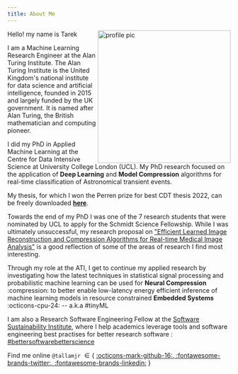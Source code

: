 ```yaml
---
title: About Me
---
```

<!-- ## Bio -->

<style>
  .md-sidebar--secondary:not([hidden]) {
    visibility: hidden;
  }

  .md-sidebar--primary:not([hidden]) {
    visibility: hidden;
  }
</style>

<img src="./assets/imgs/profile-crop.png" style='border:0px solid #000000' alt="profile pic" align="right" width="300" height="300">

Hello! my name is Tarek

I am a Machine Learning Research Engineer at the Alan Turing Institute. The Alan
Turing Institute is the United Kingdom's national institute for data science and
artificial intelligence, founded in 2015 and largely funded by the UK
government. It is named after Alan Turing, the British mathematician and
computing pioneer.

I did my PhD in Applied Machine Learning at the Centre for Data Intensive
Science at University College London (UCL). My PhD research focused on the
application of **Deep Learning** and **Model Compression** algorithms for
real-time classification of Astronomical transient events.

My thesis, for which I won the Perren prize for best CDT thesis 2022, can be freely
downloaded [**here**](https://discovery.ucl.ac.uk/id/eprint/10168921).

Towards the end of my PhD I was one of the 7 research students that were
nominated by UCL to apply for the Schmidt Science Fellowship. While I was
ultimately unsuccessful, my research proposal on ["Efficient Learned Image Reconstruction and Compression Algorithms for Real-time Medical Image Analysis"](./assets/ssf-proposal.pdf)
is a good reflection of some of the areas of research I find most interesting.

Through my role at the ATI, I get to continue my applied research by investigating how the latest
techniques in statistical signal processing and probabilistic machine learning
can be used for **Neural Compression** :compression: to better enable
low-latency energy efficient inference of machine learning models in resource
constrained **Embedded Systems** :octicons-cpu-24: -- a.k.a #tinyML

I am also a Research Software Engineering Fellow at the [Software Sustainability
Institute](https://www.software.ac.uk/), where I help academics leverage tools
and software engineering best practises for better research software :
[#bettersoftwarebetterscience](#)

Find me online `@tallamjr` $\in \{$ <a class="github-button" href="https://github.com/tallamjr"
data-icon="octicon-mark-github" aria-label="@tallamjr on GitHub">:octicons-mark-github-16:, </a>
<a class="twitter-button" href="https://twitter.com/tallamjr"
data-icon="octicon-mark-github" aria-label="@tallamjr on Twitter">:fontawesome-brands-twitter:, </a>
<a class="github-button" href="https://github.com/tallamjr"
data-icon="octicon-mark-github" aria-label="@tallamjr on GitHub">:fontawesome-brands-linkedin:</a> $\}$

<!-- <center> -->
<!-- <a class="github-button" href="https://github.com/tallamjr" -->
<!-- data-icon="octicon-mark-github" aria-label="@tallamjr on GitHub">:octicons-mark-github-16:</a> -->
<!-- <a class="twitter-button" href="https://twitter.com/tallamjr" -->
<!-- data-icon="octicon-mark-github" aria-label="@tallamjr on Twitter">:fontawesome-brands-twitter:</a> -->
<!-- <a class="github-button" href="https://github.com/tallamjr" -->
<!-- data-icon="octicon-mark-github" aria-label="@tallamjr on GitHub">:fontawesome-brands-linkedin:</a> -->
<!-- </center> -->

<!-- # Curriculum Vitae -->

<!-- Below is an overview of some of my profession and technical experience. You can download a more -->
<!-- extensive version of my C.V below. -->

<!-- ## Education -->

<!-- <table border = "0" width = "100%"> -->
<!--  <tr> -->
<!--     <td rowspan = "2" width=20% > -->
<!--              <img -->
<!--              src="./assets/logos/ucl-logo.png" width="500px"> -->
<!--     </td> -->
<!--     <td><strong>Ph.D Applied Machine Learning [<a href="https://en.wikipedia.org/wiki/Astroinformatics">Astroinformatics</a>]</strong> -->
<!--     <br>University College London (UCL)</td> -->
<!--     <td align="right"> 09.2017 - 09.2022</td> -->
<!--  </tr> -->
<!--  <tr> -->
<!--     <td colspan = "3"> -->
<!--     Centre for Doctoral Training in Data Intensive Science<br> -->
<!--     <em>Supervised by</em>: <a href="http://www.jasonmcewen.org/">Prof. Jason McEwen</a> (Primary Advisor), Prof. Denise Gorse<br> -->
<!--     Thesis: <a href="https://discovery.ucl.ac.uk/id/eprint/10168921/2/thesis.pdf"><strong>Efficient Deep Learning for Real-time Classification of Astronomical Transients</strong></a> -->
<!--     **Awarded Perren Prize for best thesis 2022** -->
<!--     </td> -->
<!--  </tr> -->
<!--  <tr> -->
<!--     <td rowspan = "2" width=20% > -->
<!--              <img -->
<!--              src="./assets/logos/ucl-logo.png" width="500px"> -->
<!--     </td> -->
<!--     <td><strong>MSc Computer Science</strong> -->
<!--     <br>University College London (UCL)</td> -->
<!--     <td align="right"> 09.2014 - 09.2016</td> -->
<!--  </tr> -->
<!--  <tr> -->
<!--     <td colspan = "3"> -->
<!--     Department of Computer Science, Engineering<br> -->
<!--     <em>Supervised by</em>: Prof. Jason McEwen, Prof. Denise Gorse<br> -->
<!--     Project: <a href="./assets/tarekallam-msc-thesis.pdf"><strong>Radio Interferometric Image Reconstruction for the SKA: A Deep Learning Approach</strong></a> -->
<!--     </td> -->
<!--  </tr> -->
<!--  <tr> -->
<!--     <td rowspan = "2" width=20% > -->
<!--              <img -->
<!--              src="./assets/logos/rhul-logo.png" width="500px"> -->
<!--     </td> -->
<!--     <td><strong>MSci Astrophysics</strong> -->
<!--     <br>Royal Holloway, University of London (RHUL)</td> -->
<!--     <td align="right"> 09.2007 - 07.2011</td> -->
<!--  </tr> -->
<!--  <tr> -->
<!--     <td colspan = "3"> -->
<!--     Department of Physics<br> -->
<!--     <em>Supervised by</em>: Prof. Stuart Boogert<br> -->
<!--     Project: <strong>Analytical Methods of Stellar Spectra: Stellar Spectroscopy</strong> -->
<!--     </td> -->
<!--  </tr> -->
<!-- </table> -->

<!-- ## Selected Recent Technical Experience -->

<!-- <table border = "0" width = "100%"> -->

<!--  <tr> -->
<!--     <td rowspan = "2" width=20% > -->
<!--              <img -->
<!--              src="./assets/logos/ati-logo.png" width="500px"> -->
<!--     </td> -->
<!--     <td><strong>Machine Learning Research Engineer </strong> -->
<!--     <br>The Alan Turing Institute, London.</td> -->
<!--     <td align="right"> 10.2022 - present</td> -->
<!--  </tr> -->
<!--  <tr> -->
<!--     <td colspan = "3"> -->
<!--     Investigating efficient machine learning and on-device deep learning -->
<!--     (tinyML) for deployment of models in resource constrained settings. -->
<!--     Researching neural data compression methods applied to deep networks. -->
<!--     Building energy efficient machine learning prototypes and products through -->
<!--     development of custom firmware/software. -->
<!--     </td> -->
<!--  </tr> -->
<!-- <!-1- <!-2- ########################################################################################## -2-> -1-> -->
<!--  <!-1- <tr> -1-> -->
<!--  <!-1-    <td rowspan = "2" width=20% > -1-> -->
<!--  <!-1-             <img -1-> -->
<!--  <!-1-             src="./assets/logos/allam-labs-logo.jpeg" width="500px"> -1-> -->
<!--  <!-1-    </td> -1-> -->
<!--  <!-1-    <td><strong>Machine Learning Engineer</strong> -1-> -->
<!--  <!-1-    <br>Allam Labs., London.</td> -1-> -->
<!--  <!-1-    <td align="right"> 09.2021 - present</td> -1-> -->
<!--  <!-1- </tr> -1-> -->
<!--  <!-1- <tr> -1-> -->
<!--  <!-1-    <td colspan = "3"> -1-> -->
<!--  <!-1-    Machine Learning Operations (MLOps) and Research Software Engineering (RSE) consulting for -1-> -->
<!--  <!-1-    large-scale cloud and embedded systems deployment of deep learning applications. Providing -1-> -->
<!--  <!-1-    hands-on implementation of bespoke architectures using <code>tensorflow.keras</code>, -1-> -->
<!--  <!-1-    <code>tflite</code>, <code>jax</code> and <code>pytorch</code>, as well as specialist machine -1-> -->
<!--  <!-1-    learning data pipelines that leverage <code>polars</code> and <code>pyspark</code>. In-depth -1-> -->
<!--  <!-1-    advisory services relating to the wider data engineering mission with OLAP database and model -1-> -->
<!--  <!-1-    serving guidance. See <a href="www.allam-labs.com">allam-labs.com</a> for further details. -1-> -->
<!--  <!-1-    </td> -1-> -->
<!--  <!-1- </tr> -1-> -->
<!-- <!-1- <!-2- ########################################################################################## -2-> -1-> -->
<!--  <!-1- <tr> -1-> -->
<!--  <!-1-    <td rowspan = "2" width=20% > -1-> -->
<!--  <!-1-             <img -1-> -->
<!--  <!-1-             src="./assets/logos/allam-labs-logo.jpeg" width="500px"> -1-> -->
<!--  <!-1-    </td> -1-> -->
<!--  <!-1-    <td><strong>Machine Learning Engineer</strong> -1-> -->
<!--  <!-1-    <br>Allam Labs., London.</td> -1-> -->
<!--  <!-1-    <td align="right"> 09.2021 - present</td> -1-> -->
<!--  <!-1- </tr> -1-> -->
<!--  <!-1- <tr> -1-> -->
<!--  <!-1-    <td colspan = "3"> -1-> -->
<!--  <!-1-    Machine Learning Operations (MLOps) and Research Software Engineering (RSE) consulting for -1-> -->
<!--  <!-1-    large-scale cloud and embedded systems deployment of deep learning applications. Providing -1-> -->
<!--  <!-1-    hands-on implementation of bespoke architectures using <code>tensorflow.keras</code>, -1-> -->
<!--  <!-1-    <code>tflite</code>, <code>jax</code> and <code>pytorch</code>, as well as specialist machine -1-> -->
<!--  <!-1-    learning data pipelines that leverage <code>polars</code> and <code>pyspark</code>. In-depth -1-> -->
<!--  <!-1-    advisory services relating to the wider data engineering mission with OLAP database and model -1-> -->
<!--  <!-1-    serving guidance. See <a href="www.allam-labs.com">allam-labs.com</a> for further details. -1-> -->
<!--  <!-1-    </td> -1-> -->
<!--  <!-1- </tr> -1-> -->
<!-- <!-1- ########################################################################################## -1-> -->
<!--  <!-1- <tr> -1-> -->
<!--  <!-1-    <td rowspan = "2"> -1-> -->
<!--  <!-1-             <img -1-> -->
<!--  <!-1-             src="./assets/logos/ssi-logo.png" width="500px"> -1-> -->
<!--  <!-1-    </td> -1-> -->
<!--  <!-1-    <td><strong>Research Software Engineering Fellow</strong> -1-> -->
<!--  <!-1-    <br>Software Sustainability Institute (SSI)</td> -1-> -->
<!--  <!-1-    <td align="right"> 01.2020 - present</td> -1-> -->
<!--  <!-1- </tr> -1-> -->
<!--  <!-1- <tr> -1-> -->
<!--  <!-1-    <td colspan = "3"> -1-> -->
<!--  <!-1-    Advocating for software engineering best practises in the research community by providing -1-> -->
<!--  <!-1-    version control and testing training to academics. Specifically using <code>git</code> and -1-> -->
<!--  <!-1-    <code>pytest</code> in preparation for working with large scientific research codebases, that -1-> -->
<!--  <!-1-    can scale to many contributors. -1-> -->
<!--  <!-1-    </td> -1-> -->
<!--  <!-1- </tr> -1-> -->
<!-- <!-1- ########################################################################################## -1-> -->
<!--  <tr> -->
<!--     <td rowspan = "2" width=20% > -->
<!--              <img -->
<!--              src="./assets/logos/cdt-logo.jpeg" width="500px"> -->
<!--     </td> -->
<!--     <td><strong>Machine Learning Researcher and Engineer</strong> -->
<!--     <br>Centre for Doctoral Training in Data Intensive Science & Industry, UCL, London.</td> -->
<!--     <td align="right"> 09.2017 - 09.2022 </td> -->
<!--  </tr> -->
<!--  <tr> -->
<!--     <td colspan = "3"> -->
<!--     Contributed to numerous collaborative projects including preparatory work for a large-scale -->
<!--     community machine learning <a href="https://www.kaggle.com/c/PLAsTiCC-2018">kaggle -->
<!--     competition</a>. -->
<!--     <br> -->
<!--     <br> -->
<!--     Led the design and development of <a -->
<!--     href="https://github.com/tallamjr/astronet/"><code>astronet</code></a>, an open-source -->
<!--     scientific research software package introduces novel efficient deep learning architectures for -->
<!--     low-latency high-throughput multivariate time-series classification. It also contains a machine -->
<!--     learning pipeline which uses <code>pyspark</code> and <code>polars</code> for big-data -->
<!--     processing, as well as <code>tensorflow.datasets</code> and <code>tensorflow.distributed</code> -->
<!--     for efficient distributed model training. The lightweight architectures currently implemented in -->
<!--     <code>astronet</code> have been deployed into live production machine learning systems by way -->
<!--     modern model compression techniques for real-time classification of astronomical alerts. -->
<!--     </td> -->
<!--  </tr> -->
<!-- <!-1- ########################################################################################## -1-> -->
<!--  <tr> -->
<!--  <tr> -->
<!--     <td rowspan = "4" width=20% > -->
<!--              <img -->
<!--              src="./assets/logos/ati-logo.png" width="500px"> -->
<!--     </td> -->
<!--     <td><strong>Machine Learning Researcher <a href="https://www.turing.ac.uk/collaborate-turing/internships">[TIN Internship]</a></strong> -->
<!--     <br>The Alan Turing Institute, London.</td> -->
<!--     <td align="right"> 05.2021 - 11.2021</td> -->
<!--  </tr> -->
<!--  <tr> -->
<!--     <td colspan = "3"> -->
<!--     Conduct research into unsupervised probabilistic machine learning and scalable non-parametric -->
<!--     inference techniques for sequential latent factor modelling. Work collaboratively to investigate -->
<!--     data and model compression techniques for deep neural networks. -->
<!--     </td> -->
<!--  </tr> -->
<!--     <td><strong>Research Software Engineer <a href="#">[Ph.D Internship]</a></strong> -->
<!--     <br>The Alan Turing Institute, London.</td> -->
<!--     <td align="right"> 08.2019 - 03.2020</td> -->
<!--  </tr> -->
<!--  <tr> -->
<!--     <td colspan = "3"> -->
<!--     <a -->
<!--     href="https://www.turing.ac.uk/research/research-projects/decision-making-under-uncertainty-air-traffic-control">Working -->
<!--     in collaboration with the National Air Traffic Service (NATS)</a>, reinforcement learning (RL) -->
<!--     was used to investigate machine learning methods to support air traffic controllers. Development -->
<!--     of a RESTful API using <code>flask</code> was completed to allow for integration of both -->
<!--     open-source and proprietary simulators. This has been followed by development of RL agents using -->
<!--     <code>openai-gym</code>. -->
<!--     </td> -->
<!--  </tr> -->
<!-- <!-1- ########################################################################################## -1-> -->
<!--  <tr> -->
<!--     <td rowspan = "2"> -->
<!--              <img -->
<!--              src="./assets/logos/sensat-logo.jpeg" width="500px"> -->
<!--     </td> -->
<!--     <td><strong>Machine Learning Research Engineer <a href="https://www.turing.ac.uk/collaborate-turing/data-study-groups">[DSG Participant]</a></strong> -->
<!--     <br>The Alan Turing Institute, London.</td> -->
<!--     <td align="right"> 12.2019 - 12.2019</td> -->
<!--  </tr> -->
<!--  <tr> -->
<!--     <td colspan = "3"> -->
<!--     Invited to explore point cloud segmentation techniques as part of the <a -->
<!--     href="https://www.turing.ac.uk/research/publications/data-study-group-final-report-sensat">SenSat - Semantic and -->
<!--     Instance Segmentation of 3D Point Clouds Project</a>. Investigating both semantic and instance -->
<!--     segmentation in order to recognise objects such as roads, buildings, cars, etc. in a large 3D -->
<!--     urban environment to enable safer autonomous vehicles on the road, automated asset management in -->
<!--     urban planning, and accurate digital twin simulations. Benchmark deep learning methods -->
<!--     implemented using <code>pytorch</code>. -->
<!--     </td> -->
<!--  </tr> -->
<!-- <!-1- ########################################################################################## -1-> -->
<!--  <tr> -->
<!--     <td rowspan = "2"> -->
<!--              <img -->
<!--              src="./assets/logos/ucl-logo.png" width="500px"> -->
<!--     </td> -->
<!--     <td><strong>Graduate Teaching Assistant</strong> -->
<!--     <br>University College London (UCL)</td> -->
<!--     <td align="right"> 09.2020 - 09.2021</td> -->
<!--  </tr> -->
<!--  <tr> -->
<!--     <td colspan = "3"> -->
<!--     Assisting with grading and lesson planning for <a -->
<!--     href="https://www.ucl.ac.uk/module-catalogue/modules/machine-learning-with-big-data-SPCE0038">SPCE038: -->
<!--     Machine Learning with Big Data.</a> Lead the migration of <code>tensorFlow 1.x</code> to -->
<!--     <code>tensorFlow 2.x</code>.  Coordinated infrastructure setup for delivery of course -->
<!--     through Jupyter Book -->
<!--     </td> -->
<!--  </tr> -->
<!-- <!-1- ########################################################################################## -1-> -->
<!--  <tr> -->
<!--     <td rowspan = "2"> -->
<!--              <img -->
<!--              src="./assets/logos/lbs-logo.png" width="500px"> -->
<!--     </td> -->
<!--     <td><strong>Graduate Teaching Assistant</strong> -->
<!--     <br>London Business School (LBS)</td> -->
<!--     <td align="right"> 03.2020 - 06.2020</td> -->
<!--  </tr> -->
<!--  <tr> -->
<!--     <td colspan = "3"> -->
<!--     Assisting with grading and support for: E517: Python for Finance, QDE-APP: Applied Python Program- -->
<!--     ming and CA22: Basic Python. -->
<!--     </td> -->
<!--  </tr> -->
<!-- <!-1- ########################################################################################## -1-> -->
<!--  <tr> -->
<!--     <td rowspan = "2"> -->
<!--              <img -->
<!--              src="./assets/logos/tfl-logo.png" width="500px"> -->
<!--     </td> -->
<!--     <td><strong>Data Scientist <a href="#">[Ph.D Internship]</a></strong> -->
<!--     <br>Transport for London (TfL).</td> -->
<!--     <td align="right"> 01.2018 - 04.2018</td> -->
<!--  </tr> -->
<!--  <tr> -->
<!--     <td colspan = "3"> -->
<!--     Working in a team of 4 fellow PhD students, we investigated a variety of machine learning methods -->
<!--     for train failure predication, that would be robust to highly imbalanced time-series data. With high -->
<!--     cost implications for false-positives, we looked at algorithmic trade-offs that optimised accuracy -->
<!--     at a low false positive rate. This work was co-supervised by academics at UCL and data scientists at -->
<!--     TfL. -->
<!--     </td> -->
<!--  </tr> -->
<!-- <!-1- ########################################################################################## -1-> -->
<!--  <!-1- <tr> -1-> -->
<!--  <!-1-    <td rowspan = "2"> -1-> -->
<!--  <!-1-             <img -1-> -->
<!--  <!-1-             src="https://pbs.twimg.com/profile_images/1318547560248823810/G_3bH6w1_400x400.jpg" width="500px"> -1-> -->
<!--  <!-1-    </td> -1-> -->
<!--  <!-1-    <td><strong>Graduate Teaching Assistant</strong> -1-> -->
<!--  <!-1-    <br>University College London (UCL).</td> -1-> -->
<!--  <!-1-    <td align="right"> 11.2015 - 09.2017 </td> -1-> -->
<!--  <!-1- </tr> -1-> -->
<!--  <!-1- <tr> -1-> -->
<!--  <!-1-    <td colspan = "3"> -1-> -->
<!--  <!-1-    Provided teaching support to students and staff participating in I.T training courses given by UCL -1-> -->
<!--  <!-1-    Information Services. A selection of training courses include Python Programming, R, UNIX and -1-> -->
<!--  <!-1-    MATLAB. -1-> -->
<!--  <!-1-    </td> -1-> -->
<!--  <!-1- </tr> -1-> -->
<!-- <!-1- <!-2- ########################################################################################## -2-> -1-> -->
<!--  <!-1- <tr> -1-> -->
<!--  <!-1-    <td rowspan = "2"> -1-> -->
<!--  <!-1-             <img -1-> -->
<!--  <!-1-             src="https://pbs.twimg.com/profile_images/1413028367058804739/u62edTls_400x400.jpg" width="500px"> -1-> -->
<!--  <!-1-    </td> -1-> -->
<!--  <!-1-    <td><strong>Back End Developer</strong> -1-> -->
<!--  <!-1-    <br><a href="https://www.atositchallenge.net/edition-2015/">ATOS International IT Challenge Finalist [3rd Place]</a></td> -1-> -->
<!--  <!-1-    <td align="right"> 10.2014 - 09.2015 </td> -1-> -->
<!--  <!-1- </tr> -1-> -->
<!--  <!-1- <tr> -1-> -->
<!--  <!-1-    <td colspan = "3"> -1-> -->
<!--  <!-1-    Working in a team of 5 and as part of the Atos international IT competition we were set a task -1-> -->
<!--  <!-1-    to develop a product that would integrate a user with IoT technologies. Our idea was to create -1-> -->
<!--  <!-1-    an internet connected intercom system that would allow a user to answer their door/sign for a -1-> -->
<!--  <!-1-    package remotely with an application on their smartphone. My role was to develop effective Bash -1-> -->
<!--  <!-1-    and Python scripts that would automate configuration of the product upon start up. In addition, -1-> -->
<!--  <!-1-    working collectively as part of the sub-hardware team, was to integrate modern web technologies -1-> -->
<!--  <!-1-    such as WebRTC with the hardware. -1-> -->
<!--  <!-1-    </td> -1-> -->
<!--  <!-1- </tr> -1-> -->
<!-- <!-1- <!-2- ########################################################################################## -2-> -1-> -->
<!--  <!-1- <tr> -1-> -->
<!--  <!-1-    <td rowspan = "2"> -1-> -->
<!--  <!-1-             <img -1-> -->
<!--  <!-1-             src="https://pbs.twimg.com/profile_images/2562464179/mk8jck45g2k4l2s1cg3n_400x400.jpeg" width="500px"> -1-> -->
<!--  <!-1-    </td> -1-> -->
<!--  <!-1-    <td><strong>Computational Physics Modeller <a href="#">[Research Internship]</a></strong> -1-> -->
<!--  <!-1-    <br>John Adams Institute, Dept. Physics, RHUL</td> -1-> -->
<!--  <!-1-    <td align="right"> 06.2010- 08.2010</td> -1-> -->
<!--  <!-1- </tr> -1-> -->
<!--  <!-1- <tr> -1-> -->
<!--  <!-1-    <td colspan = "3"> -1-> -->
<!--  <!-1-    The aim of this internship was to develop visual representations using Python of TM & TE modes that -1-> -->
<!--  <!-1-    occur within cylindrical accelerator cavities. These were represented in 2-dimensions using Python’s -1-> -->
<!--  <!-1-    Matplotlib and in 3- dimensions using Python codes embedded in Paraview. -1-> -->
<!--  <!-1-    </td> -1-> -->
<!--  <!-1- </tr> -1-> -->
<!-- </table> -->

<!-- <center> -->
<!-- <a class="md-button md-button--primary" href="./assets/tarekallam-cv.pdf">Download C.V. :fontawesome-solid-circle-arrow-down:</a> -->
<!-- </center> -->


